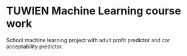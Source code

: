 # TUWIEN Machine Learning course work
School machine learning project with adult profit predictor and car acceptability predictor.
